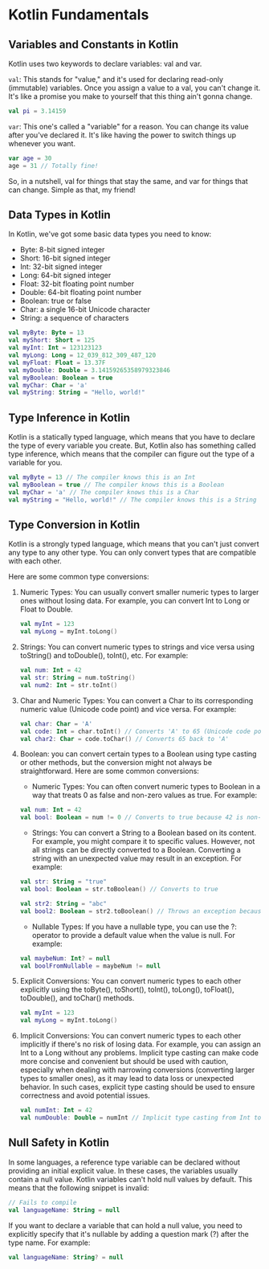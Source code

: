 # Kotlin Fundamentals

## Variables and Constants in Kotlin

Kotlin uses two keywords to declare variables: val and var.

`val`: This stands for "value," and it's used for declaring read-only (immutable) variables. Once you assign a value to a val, you can't change it. It's like a promise you make to yourself that this thing ain't gonna change.

```kotlin
val pi = 3.14159
```

`var`: This one's called a "variable" for a reason. You can change its value after you've declared it. It's like having the power to switch things up whenever you want.

```kotlin
var age = 30
age = 31 // Totally fine!
```

So, in a nutshell, val for things that stay the same, and var for things that can change. Simple as that, my friend!

## Data Types in Kotlin

In Kotlin, we've got some basic data types you need to know:

- Byte: 8-bit signed integer
- Short: 16-bit signed integer
- Int: 32-bit signed integer
- Long: 64-bit signed integer
- Float: 32-bit floating point number
- Double: 64-bit floating point number
- Boolean: true or false
- Char: a single 16-bit Unicode character
- String: a sequence of characters

```kotlin
val myByte: Byte = 13
val myShort: Short = 125
val myInt: Int = 123123123
val myLong: Long = 12_039_812_309_487_120
val myFloat: Float = 13.37F
val myDouble: Double = 3.14159265358979323846
val myBoolean: Boolean = true
val myChar: Char = 'a'
val myString: String = "Hello, world!"
```

## Type Inference in Kotlin

Kotlin is a statically typed language, which means that you have to declare the type of every variable you create. But, Kotlin also has something called type inference, which means that the compiler can figure out the type of a variable for you.

```kotlin
val myByte = 13 // The compiler knows this is an Int
val myBoolean = true // The compiler knows this is a Boolean
val myChar = 'a' // The compiler knows this is a Char
val myString = "Hello, world!" // The compiler knows this is a String
```

## Type Conversion in Kotlin

Kotlin is a strongly typed language, which means that you can't just convert any type to any other type. You can only convert types that are compatible with each other.

Here are some common type conversions:

1. Numeric Types:
  You can usually convert smaller numeric types to larger ones without losing data. For example, you can convert Int to Long or Float to Double.
  
    ```kotlin
    val myInt = 123
    val myLong = myInt.toLong()
    ```

2. Strings:
  You can convert numeric types to strings and vice versa using toString() and toDouble(), toInt(), etc. For example:

    ```kotlin
    val num: Int = 42
    val str: String = num.toString()
    val num2: Int = str.toInt()
    ```

3. Char and Numeric Types:
  You can convert a Char to its corresponding numeric value (Unicode code point) and vice versa. For example:

    ```kotlin
    val char: Char = 'A'
    val code: Int = char.toInt() // Converts 'A' to 65 (Unicode code point)
    val char2: Char = code.toChar() // Converts 65 back to 'A'
    ```

4. Boolean:
   you can convert certain types to a Boolean using type casting or other methods, but the conversion might not always be straightforward. Here are some common conversions:

   - Numeric Types: You can often convert numeric types to Boolean in a way that treats 0 as false and non-zero values as true. For example:

    ```kotlin
    val num: Int = 42
    val bool: Boolean = num != 0 // Converts to true because 42 is non-zero
    ```

   - Strings: You can convert a String to a Boolean based on its content. For example, you might compare it to specific values. However, not all strings can be directly converted to a Boolean. Converting a string with an unexpected value may result in an exception. For example:

    ```kotlin
    val str: String = "true"
    val bool: Boolean = str.toBoolean() // Converts to true

    val str2: String = "abc"
    val bool2: Boolean = str2.toBoolean() // Throws an exception because "abc" is not a valid Boolean value
    ```

   - Nullable Types: If you have a nullable type, you can use the ?: operator to provide a default value when the value is null. For example:

    ```kotlin
    val maybeNum: Int? = null
    val boolFromNullable = maybeNum != null
    ```

5. Explicit Conversions:
  You can convert numeric types to each other explicitly using the toByte(), toShort(), toInt(), toLong(), toFloat(), toDouble(), and toChar() methods.

    ```kotlin
    val myInt = 123
    val myLong = myInt.toLong()
    ```

6. Implicit Conversions:
  You can convert numeric types to each other implicitly if there's no risk of losing data. For example, you can assign an Int to a Long without any problems. Implicit type casting can make code more concise and convenient but should be used with caution, especially when dealing with narrowing conversions (converting larger types to smaller ones), as it may lead to data loss or unexpected behavior. In such cases, explicit type casting should be used to ensure correctness and avoid potential issues.

    ```kotlin
    val numInt: Int = 42
    val numDouble: Double = numInt // Implicit type casting from Int to Double
    ```

## Null Safety in Kotlin

In some languages, a reference type variable can be declared without providing an initial explicit value. In these cases, the variables usually contain a null value. Kotlin variables can't hold null values by default. This means that the following snippet is invalid:

```kotlin
// Fails to compile
val languageName: String = null
```

If you want to declare a variable that can hold a null value, you need to explicitly specify that it's nullable by adding a question mark (?) after the type name. For example:

```kotlin
val languageName: String? = null
```


